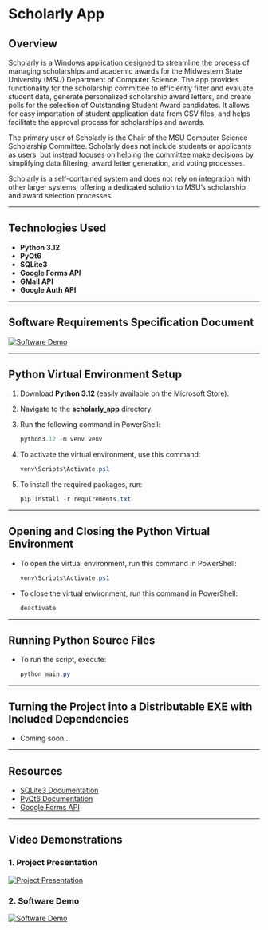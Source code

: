 # Scholarly App

## Overview

Scholarly is a Windows application designed to streamline the process of managing scholarships and academic awards for the Midwestern State University (MSU) Department of Computer Science. The app provides functionality for the scholarship committee to efficiently filter and evaluate student data, generate personalized scholarship award letters, and create polls for the selection of Outstanding Student Award candidates. It allows for easy importation of student application data from CSV files, and helps facilitate the approval process for scholarships and awards.

The primary user of Scholarly is the Chair of the MSU Computer Science Scholarship Committee. Scholarly does not include students or applicants as users, but instead focuses on helping the committee make decisions by simplifying data filtering, award letter generation, and voting processes. 

Scholarly is a self-contained system and does not rely on integration with other larger systems, offering a dedicated solution to MSU’s scholarship and award selection processes.

---

## **Technologies Used**  
- **Python 3.12**  
- **PyQt6**  
- **SQLite3**  
- **Google Forms API**
- **GMail API**
- **Google Auth API**

---

## Software Requirements Specification Document
[![Software Demo](https://github.com/user-attachments/assets/58d98cce-e682-4589-9a08-5de7458d7b1a)](/scholarly_app_srs.pdf)

---
## **Python Virtual Environment Setup**  

1. Download **Python 3.12** (easily available on the Microsoft Store).  
2. Navigate to the **scholarly_app** directory.  
3. Run the following command in PowerShell:  

   ```powershell
   python3.12 -m venv venv
   ```

4. To activate the virtual environment, use this command:  

   ```powershell
   venv\Scripts\Activate.ps1
   ```

5. To install the required packages, run:  

   ```powershell
   pip install -r requirements.txt
   ```

---

## **Opening and Closing the Python Virtual Environment**  

- To open the virtual environment, run this command in PowerShell:  

   ```powershell
   venv\Scripts\Activate.ps1
   ```

- To close the virtual environment, run this command in PowerShell:  

   ```powershell
   deactivate
   ```

---

## **Running Python Source Files**  

- To run the script, execute:  

   ```powershell
   python main.py
   ```

---

## **Turning the Project into a Distributable EXE with Included Dependencies**  

- Coming soon...

---

## **Resources**  

- [SQLite3 Documentation](https://docs.python.org/3/library/sqlite3.html)  
- [PyQt6 Documentation](https://pypi.org/project/PyQt6/)  
- [Google Forms API](https://developers.google.com/forms/api/quickstart/python)  

---

## **Video Demonstrations**  

### 1. **Project Presentation**  
[![Project Presentation](https://img.youtube.com/vi/rPxEUYlOVX0/0.jpg)](https://www.youtube.com/watch?v=rPxEUYlOVX0)

### 2. **Software Demo**  
[![Software Demo](https://img.youtube.com/vi/Z3uo21HEc4s/0.jpg)](https://www.youtube.com/watch?v=Z3uo21HEc4s)

